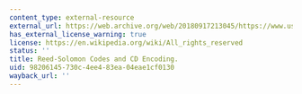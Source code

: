 ```yaml
---
content_type: external-resource
external_url: https://web.archive.org/web/20180917213045/https://www.usna.edu/Users/math/wdj/_files/documents/reed-sol.htm
has_external_license_warning: true
license: https://en.wikipedia.org/wiki/All_rights_reserved
status: ''
title: Reed-Solomon Codes and CD Encoding.
uid: 98206145-730c-4ee4-83ea-04eae1cf0130
wayback_url: ''
---
```

